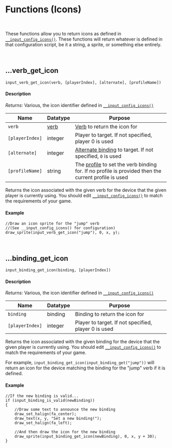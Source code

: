 # Functions (Icons)

&nbsp;

These functions allow you to return icons as defined in [`__input_config_icons()`](https://www.jujuadams.com/Input/#/6.0/Icon-Config). These functions will return whatever is defined in that configuration script, be it a string, a sprite, or something else entirely.

&nbsp;

## …verb_get_icon

`input_verb_get_icon(verb, [playerIndex], [alternate], [profileName])`

<!-- tabs:start -->

#### **Description**

_Returns:_ Various, the icon identifier defined in [`__input_config_icons()`](Configuration?id=icons)

|Name           |Datatype                             |Purpose                                                                                                        |
|---------------|-------------------------------------|---------------------------------------------------------------------------------------------------------------|
|`verb`         |[verb](Verbs-and-Alternate-Bindings) |[Verb](Verbs-and-Alternate-Bindings) to return the icon for                                                    |
|`[playerIndex]`|integer                              |Player to target. If not specified, player 0 is used                                                           |
|`[alternate]`  |integer                              |[Alternate binding](Verbs-and-Bindings) to target. If not specified, `0` is used                               |
|`[profileName]`|string                               |The [profile](Profiles) to set the verb binding for. If no profile is provided then the current profile is used|

Returns the icon associated with the given verb for the device that the given player is currently using. You should edit [`__input_config_icons()`](Configuration?id=icons) to match the requirements of your game.

#### **Example**

```gml
//Draw an icon sprite for the "jump" verb
//(See __input_config_icons() for configuration)
draw_sprite(input_verb_get_icon("jump"), 0, x, y);
```

<!-- tabs:end -->

&nbsp;

## …binding_get_icon

`input_binding_get_icon(binding, [playerIndex])`

<!-- tabs:start -->

#### **Description**

_Returns:_ Various, the icon identifier defined in [`__input_config_icons()`](Configuration?id=icons)

|Name           |Datatype|Purpose                                             |
|---------------|--------|----------------------------------------------------|
|`binding`      |binding |Binding to return the icon for                      |
|`[playerIndex]`|integer |Player to target. If not specified, player 0 is used|

Returns the icon associated with the given binding for the device that the given player is currently using. You should edit [`__input_config_icons()`](Configuration?id=icons) to match the requirements of your game.

For example, `input_binding_get_icon(input_binding_get("jump"))` will return an icon for the device matching the binding for the "jump" verb if it is defined.

#### **Example**

```gml
//If the new binding is valid...
if (input_binding_is_valid(newBinding))
{
	//Draw some text to announce the new binding
	draw_set_halign(fa_center);
	draw_text(x, y, "Set a new binding!");
	draw_set_halign(fa_left);

	//And then draw the icon for the new binding
	draw_sprite(input_binding_get_icon(newBinding), 0, x, y + 30);
}
```

<!-- tabs:end -->